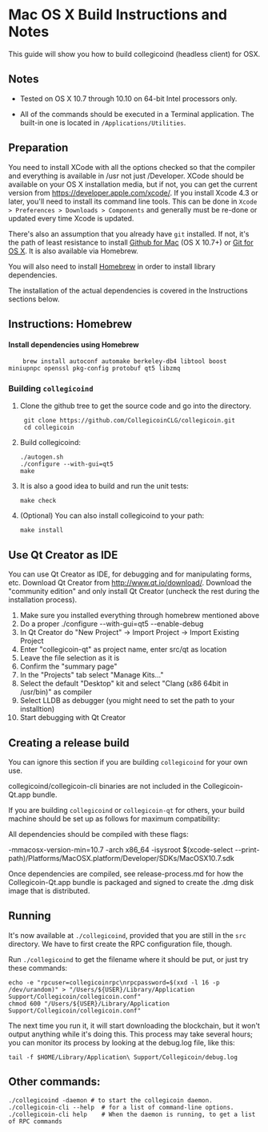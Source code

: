 Mac OS X Build Instructions and Notes
====================================
This guide will show you how to build collegicoind (headless client) for OSX.

Notes
-----

* Tested on OS X 10.7 through 10.10 on 64-bit Intel processors only.

* All of the commands should be executed in a Terminal application. The
built-in one is located in `/Applications/Utilities`.

Preparation
-----------

You need to install XCode with all the options checked so that the compiler
and everything is available in /usr not just /Developer. XCode should be
available on your OS X installation media, but if not, you can get the
current version from https://developer.apple.com/xcode/. If you install
Xcode 4.3 or later, you'll need to install its command line tools. This can
be done in `Xcode > Preferences > Downloads > Components` and generally must
be re-done or updated every time Xcode is updated.

There's also an assumption that you already have `git` installed. If
not, it's the path of least resistance to install [Github for Mac](https://mac.github.com/)
(OS X 10.7+) or
[Git for OS X](https://code.google.com/p/git-osx-installer/). It is also
available via Homebrew.

You will also need to install [Homebrew](http://brew.sh) in order to install library
dependencies.

The installation of the actual dependencies is covered in the Instructions
sections below.

Instructions: Homebrew
----------------------

#### Install dependencies using Homebrew

        brew install autoconf automake berkeley-db4 libtool boost miniupnpc openssl pkg-config protobuf qt5 libzmq

### Building `collegicoind`

1. Clone the github tree to get the source code and go into the directory.

        git clone https://github.com/CollegicoinCLG/collegicoin.git
        cd collegicoin

2.  Build collegicoind:

        ./autogen.sh
        ./configure --with-gui=qt5
        make

3.  It is also a good idea to build and run the unit tests:

        make check

4.  (Optional) You can also install collegicoind to your path:

        make install

Use Qt Creator as IDE
------------------------
You can use Qt Creator as IDE, for debugging and for manipulating forms, etc.
Download Qt Creator from http://www.qt.io/download/. Download the "community edition" and only install Qt Creator (uncheck the rest during the installation process).

1. Make sure you installed everything through homebrew mentioned above
2. Do a proper ./configure --with-gui=qt5 --enable-debug
3. In Qt Creator do "New Project" -> Import Project -> Import Existing Project
4. Enter "collegicoin-qt" as project name, enter src/qt as location
5. Leave the file selection as it is
6. Confirm the "summary page"
7. In the "Projects" tab select "Manage Kits..."
8. Select the default "Desktop" kit and select "Clang (x86 64bit in /usr/bin)" as compiler
9. Select LLDB as debugger (you might need to set the path to your installtion)
10. Start debugging with Qt Creator

Creating a release build
------------------------
You can ignore this section if you are building `collegicoind` for your own use.

collegicoind/collegicoin-cli binaries are not included in the Collegicoin-Qt.app bundle.

If you are building `collegicoind` or `collegicoin-qt` for others, your build machine should be set up
as follows for maximum compatibility:

All dependencies should be compiled with these flags:

 -mmacosx-version-min=10.7
 -arch x86_64
 -isysroot $(xcode-select --print-path)/Platforms/MacOSX.platform/Developer/SDKs/MacOSX10.7.sdk

Once dependencies are compiled, see release-process.md for how the Collegicoin-Qt.app
bundle is packaged and signed to create the .dmg disk image that is distributed.

Running
-------

It's now available at `./collegicoind`, provided that you are still in the `src`
directory. We have to first create the RPC configuration file, though.

Run `./collegicoind` to get the filename where it should be put, or just try these
commands:

    echo -e "rpcuser=collegicoinrpc\nrpcpassword=$(xxd -l 16 -p /dev/urandom)" > "/Users/${USER}/Library/Application Support/Collegicoin/collegicoin.conf"
    chmod 600 "/Users/${USER}/Library/Application Support/Collegicoin/collegicoin.conf"

The next time you run it, it will start downloading the blockchain, but it won't
output anything while it's doing this. This process may take several hours;
you can monitor its process by looking at the debug.log file, like this:

    tail -f $HOME/Library/Application\ Support/Collegicoin/debug.log

Other commands:
-------

    ./collegicoind -daemon # to start the collegicoin daemon.
    ./collegicoin-cli --help  # for a list of command-line options.
    ./collegicoin-cli help    # When the daemon is running, to get a list of RPC commands
